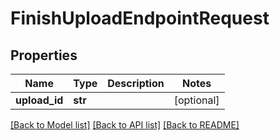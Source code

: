 # FinishUploadEndpointRequest


## Properties
Name | Type | Description | Notes
------------ | ------------- | ------------- | -------------
**upload_id** | **str** |  | [optional] 

[[Back to Model list]](../#documentation-for-models) [[Back to API list]](../#documentation-for-api-endpoints) [[Back to README]](../)


